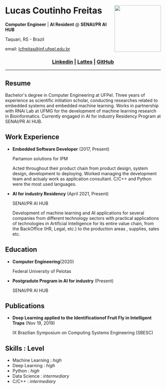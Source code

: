 # **Lucas Coutinho Freitas**  <img align="right" width="150" height="150" src="https://avatars.githubusercontent.com/u/38390410?v=4>">

**Computer Engineer** | **AI Resident** @ **SENAI/PR AI HUB**  

Taquari, RS - Brazil 

email: lcfreitas@inf.ufpel.edu.br 

### <div align="center"> [Linkedin](https://www.linkedin.com/in/lucas-coutinho-freitas-36a602140/)  |  [Lattes](http://lattes.cnpq.br/8955922140521948)  |  [GitHub](https://github.com/lucas-coutinho) </div>

---

## Resume
 Bachelor's degree in Computer Engineering at UFPel. Three years of experience as scientific initiation scholar, conducting researches related to embedded systems and embedded machine learning. Works in partnership with RNAi Lab at UFMG for the development of machine learning research in Bioinformatics. Currently engaged in AI for industry Residency Program at SENAI/PR AI HUB.
 
## Work Experience

* **Embedded Software Developer** (2017, Present)

    Partamon solutions for IPM
    
    Acted throughout their product chain from product design, system design, development to deploying. Worked managing the development team and actualy work as  application consultant. C/C++ and Python were the most used languages.
    
* **AI for industry Residency** (April 2021, Present)
 
    SENAI/PR AI HUB
    
    Development of machine learning and AI applications for several companies from different technology sectors with practical applications of technologies in Artificial Intelligence for its entire value chain, from the BackOffice (HR, Legal, etc.) to the production areas , supplies, sales etc.

 ## Education
*   **Computer Engineering**(2020)

    Federal University of Pelotas

*   **Postgradute Program in AI for industry** (Present)

    SENAI/PR AI HUB

## Publications
*   **Deep Learning applied to the Identificationof Fruit Fly in Intelligent Traps** (Nov 19, 2019)

    IX Brazilian Symposium on Computing Systems Engineering (SBESC) 
    
## Skills : Level

* Machine Learning : *high*
* Deep Learning : *high*
* Python : *high*
* Data Science : *intermediary*
* C/C++ : *intermediary*
